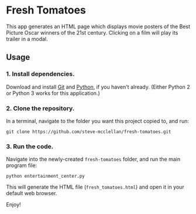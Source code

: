 # Fresh Tomatoes
This app generates an HTML page which displays movie posters of the Best Picture Oscar winners of the 21st century. Clicking on a film will play its trailer in a modal.

## Usage
### 1. Install dependencies.
Download and install [Git](https://git-scm.com/book/en/v2/Getting-Started-Installing-Git) and [Python](https://www.python.org/downloads/), if you haven't already. (Either Python 2 or Python 3 works for this application.)

### 2. Clone the repository.
In a terminal, navigate to the folder you want this project copied to, and run:
```
git clone https://github.com/steve-mcclellan/fresh-tomatoes.git
```

### 3. Run the code.
Navigate into the newly-created `fresh-tomatoes` folder, and run the main program file:
```
python entertainment_center.py
```
This will generate the HTML file (`fresh_tomatoes.html`) and open it in your default web browser.

Enjoy!
